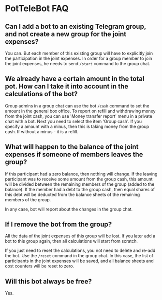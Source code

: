 # PotTeleBot FAQ

## Can I add a bot to an existing Telegram group, and not create a new group for the joint expenses?

You can. But each member of this existing group will have to explicitly join the participation in the joint expenses.
In order for a group member to join the joint expenses, he needs to send `/start` command to the group chat.

## We already have a certain amount in the total pot. How can I take it into account in the calculations of the bot?

Group admins in a group chat can use the bot `/cash` command to set the amount in the general box office. To report on refill and withdrawing money from the joint cash, you can use 'Money transfer report' menu in a private chat with a bot. Next you need to select the item 'Group cash'. If you specify a amount with a minus, then this is taking money from the group cash. If without a minus - it is a refill.

## What will happen to the balance of the joint expenses if someone of members leaves the group?

If this participant had a zero balance, then nothing will change. If the leaving participant was to receive some amount from the group cash, this amount will be divided between the remaining members of the group (added to the balance). If the member had a debt to the group cash, then equal shares of this debt will be deducted from the balance sheets of the remaining members of the group.

In any case, bot will report about the changes in the group chat.

## If I remove the bot from the group?

All the data of the joint expenses of this group will be lost. If you later add a bot to this group again, then all calculations will start from scratch.

If you just need to reset the calculations, you not need to delete and re-add the bot. Use the `/reset` command in the group chat. In this case, the list of participants in the joint expenses will be saved, and all balance sheets and cost counters will be reset to zero.

## Will this bot always be free?

Yes.
